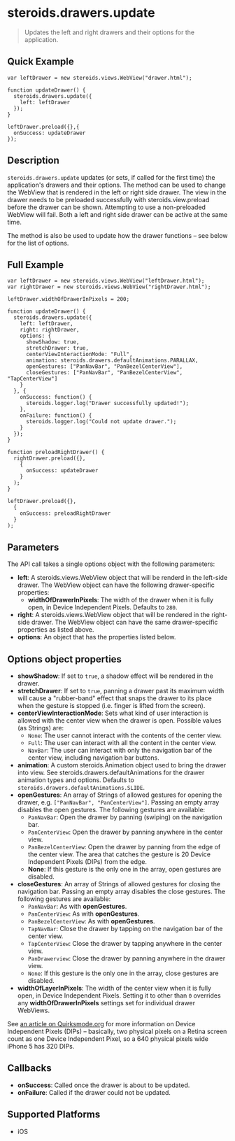 steroids.drawers.update
=======================

> Updates the left and right drawers and their options for the application.

Quick Example
-------------

    var leftDrawer = new steroids.views.WebView("drawer.html");

    function updateDrawer() {
      steroids.drawers.update({
        left: leftDrawer
      });
    }

    leftDrawer.preload({},{
      onSuccess: updateDrawer
    });

Description
-----------

`steroids.drawers.update` updates (or sets, if called for the first time) the application's drawers and their options. The method can be used to change the WebView that is rendered in the left or right side drawer. The view in the drawer needs to be preloaded successfully with steroids.view.preload before the drawer can be shown. Attempting to use a non-preloaded WebView will fail. Both a left and right side drawer can be active at the same time.

The method is also be used to update how the drawer functions – see below for the list of options.

Full Example
------------

    var leftDrawer = new steroids.views.WebView("leftDrawer.html");
    var rightDrawer = new steroids.views.WebView("rightDrawer.html");

    leftDrawer.widthOfDrawerInPixels = 200;

    function updateDrawer() {
      steroids.drawers.update({
        left: leftDrawer,
        right: rightDrawer,
        options: {
          showShadow: true,
          stretchDrawer: true,
          centerViewInteractionMode: "Full",
          animation: steroids.drawers.defaultAnimations.PARALLAX,
          openGestures: ["PanNavBar", "PanBezelCenterView"],
          closeGestures: ["PanNavBar", "PanBezelCenterView", "TapCenterView"]
        }
      }, {
        onSuccess: function() {
          steroids.logger.log("Drawer successfully updated!");
        },
        onFailure: function() {
          steroids.logger.log("Could not update drawer.");
        }
      });
    }

    function preloadRightDrawer() {
      rightDrawer.preload({},
        {
          onSuccess: updateDrawer
        }
      );
    }

    leftDrawer.preload({},
      {
        onSuccess: preloadRightDrawer
      }
    );

Parameters
----------

The API call takes a single options object with the following parameters:

- __left__: A steroids.views.WebView object that will be renderd in the left-side drawer. The WebView object can have the following drawer-specific properties:
  - __widthOfDrawerInPixels__: The width of the drawer when it is fully open, in Device Independent Pixels. Defaults to `280`.
- __right__: A steroids.views.WebView object that will be rendered in the right-side drawer. The WebView object can have the same drawer-specific properties as listed above.
- __options__: An object that has the properties listed below.


Options object properties
-------------------------

- __showShadow__: If set to `true`, a shadow effect will be rendered in the drawer.
- __stretchDrawer__: If set to `true`, panning a drawer past its maximum width will cause a "rubber-band" effect that snaps the drawer to its place when the gesture is stopped (i.e. finger is lifted from the screen).
- __centerViewInteractionMode__: Sets what kind of user interaction is allowed with the center view when the drawer is open. Possible values (as Strings) are:
  - `None`: The user cannot interact with the contents of the center view.
  - `Full`: The user can interact with all the content in the center view.
  - `NavBar`: The user can interact with only the navigation bar of the center view, including navigation bar buttons.
- __animation__: A custom steroids.Animation object used to bring the drawer into view. See steroids.drawers.defaultAnimations for the drawer animation types and options. Defaults to `steroids.drawers.defaultAnimations.SLIDE`.
- __openGestures__: An array of Strings of allowed gestures for opening the drawer, e.g. `["PanNavBar", "PanCenterView"]`. Passing an empty array disables the open gestures. The following gestures are available:
  - `PanNavBar`: Open the drawer by panning (swiping) on the navigation bar.
  - `PanCenterView`: Open the drawer by panning anywhere in the center view.
  - `PanBezelCenterView`: Open the drawer by panning from the edge of the center view. The area that catches the gesture is 20 Device Independent Pixels (DIPs) from the edge.
  - __None__: If this gesture is the only one in the array, open gestures are disabled.
- __closeGestures__: An array of Strings of allowed gestures for closing the navigation bar. Passing an empty array disables the close gestures. The following gestures are available:
  - `PanNavBar`: As with __openGestures__.
  - `PanCenterView`: As with __openGestures__.
  - `PanBezelCenterView`: As with __openGestures__.
  - `TapNavBar`: Close the drawer by tapping on the navigation bar of the center view.
  - `TapCenterView`: Close the drawer by tapping anywhere in the center view.
  - `PanDrawerview`: Close the drawer by panning anywhere in the drawer view.
  - `None`: If this gesture is the only one in the array, close gestures are disabled.
- __widthOfLayerInPixels__: The width of the center view when it is fully open, in Device Independent Pixels. Setting it to other than `0` overrides any __widthOfDrawerInPixels__ settings set for individual drawer WebViews.

See <a href="http://www.quirksmode.org/blog/archives/2010/04/a_pixel_is_not.html">an article on Quirksmode.org</a> for more information on Device Independent Pixels (DIPs) – basically, two physical pixels on a Retina screen count as one Device Independent Pixel, so a 640 physical pixels wide iPhone 5 has 320 DIPs.

Callbacks
---------

- __onSuccess__: Called once the drawer is about to be updated.
- __onFailure__: Called if the drawer could not be updated.

Supported Platforms
-------------------

- iOS
